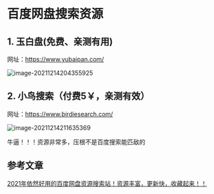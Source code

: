 # 百度网盘搜索资源

## 1. 玉白盘(免费、亲测有用)

网址：https://www.yubaipan.com/

 ![image-20211214204355925](https://gitee.com/zszdevelop/blogimage/raw/master/image-20211214204355925.png)

## 2. 小鸟搜索（付费5￥，亲测有效）

网址：https://www.birdiesearch.com/ 

![image-20211214211635369](https://gitee.com/zszdevelop/blogimage/raw/master/image-20211214211635369.png)

牛逼！！！资源非常多，压根不是百度搜索能匹敌的

## 参考文章

[2021年依然好用的百度网盘资源搜索站！资源丰富，更新快，收藏起来！！](https://www.bilibili.com/read/cv9083623)